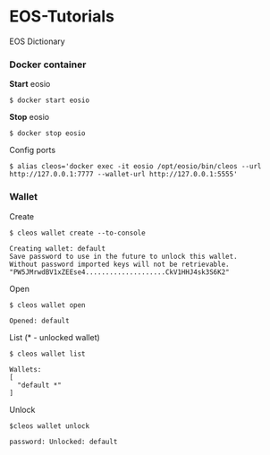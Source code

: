 # EOS-Tutorials
EOS Dictionary

### Docker container

**Start** eosio
```
$ docker start eosio
```

**Stop** eosio
```
$ docker stop eosio
```

Config ports
```
$ alias cleos='docker exec -it eosio /opt/eosio/bin/cleos --url http://127.0.0.1:7777 --wallet-url http://127.0.0.1:5555'
```

### Wallet

Create
```
$ cleos wallet create --to-console

Creating wallet: default
Save password to use in the future to unlock this wallet.
Without password imported keys will not be retrievable.
"PW5JMrwdBV1xZEEse4....................CkV1HHJ4sk3S6K2"
```

Open
```
$ cleos wallet open

Opened: default
```

List (* - unlocked wallet)
```
$ cleos wallet list

Wallets:
[
  "default *"
]
```

Unlock
```
$cleos wallet unlock

password: Unlocked: default
```
